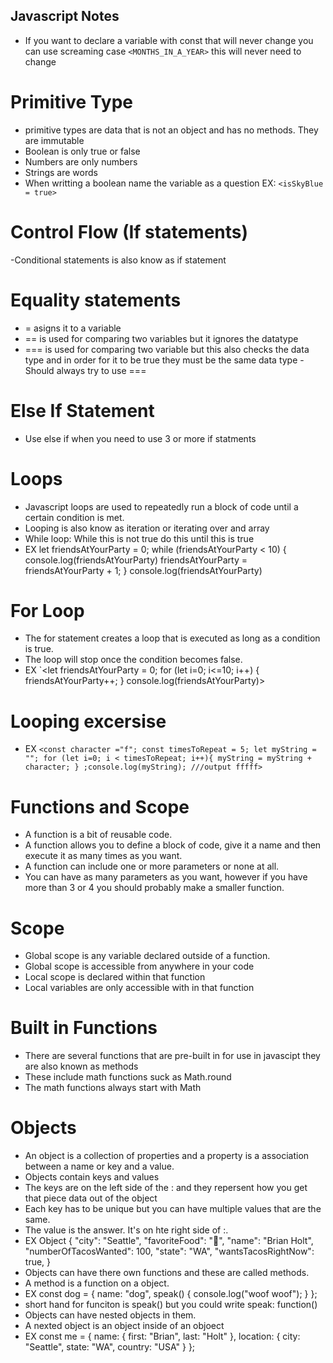 ## Javascript Notes
- If you want to declare a variable with const that will never change you can use screaming case `<MONTHS_IN_A_YEAR>` this will never need to change
# Primitive Type
- primitive types are data that is not an object and has no methods. They are immutable
- Boolean is only true or false
- Numbers are only numbers
- Strings are words
- When writting a boolean name the variable as a question EX: `<isSkyBlue = true>`
# Control Flow (If statements)
-Conditional statements is also know as if statement
# Equality statements
- = asigns it to a variable
- == is used for comparing two variables but it ignores the datatype
- === is used for comparing two variable but this also checks the data type and in order for it to be true they must be the same data type
-Should always try to use ===
# Else If Statement
- Use else if when you need to use 3 or more if statments
# Loops
- Javascript loops are used to repeatedly run a block of code until a certain condition is met. 
- Looping is also know as iteration or iterating over and array
- While loop: While this is not true do this until this is true
- EX let friendsAtYourParty = 0;
while (friendsAtYourParty < 10) {
    console.log(friendsAtYourParty)
    friendsAtYourParty = friendsAtYourParty + 1;
}
console.log(friendsAtYourParty)
# For Loop
- The for statement creates a loop that is executed as long as a condition is true.
- The loop will stop once the condition becomes false.
- EX 
`<let friendsAtYourParty = 0;
for (let i=0; i<=10; i++) {
    friendsAtYourParty++;
}
console.log(friendsAtYourParty)>
# Looping excersise
- EX `<const character ="f";
const timesToRepeat = 5;
let myString = "";
for (let i=0; i < timesToRepeat; i++){
  myString = myString + character;
}
;console.log(myString);
///output fffff>`

# Functions and Scope
- A function is a bit of reusable code. 
- A function allows you to define a block of code, give it a name and then execute it as many times as you want.
- A function can include one or more parameters or none at all.
- You can have as many parameters as you want, however if you have more than 3 or 4 you should probably make a smaller function.
# Scope
- Global scope is any variable declared outside of a function.
- Global scope is accessible from anywhere in your code
- Local scope is declared within that function
- Local variables are only accessible with in that function
# Built in Functions
- There are several functions that are pre-built in for use in javascipt they are also known as methods
- These include math functions suck as Math.round
- The math functions always start with Math
# Objects
- An object is a collection of properties and a property is a association between a name or key and a value.
- Objects contain keys and values
- The keys are on the left side of the : and they repersent how you get that piece data out of the object
- Each key has to be unique but you can have multiple values that are the same.
- The value is the answer. It's on hte right side of :.
- EX Object {
  "city": "Seattle",
  "favoriteFood": "🌮",
  "name": "Brian Holt",
  "numberOfTacosWanted": 100,
  "state": "WA",
  "wantsTacosRightNow": true,
} 
- Objects can have there own functions and these are called methods.
- A method is a function on a object.
- EX const dog = {
  name: "dog",
  speak() {
    console.log("woof woof");
  }
};
- short hand for funciton is speak() but you could write speak: function()
- Objects can have nested objects in them.
- A nexted object is an object inside of an objoect
- EX const me = {
  name: {
    first: "Brian",
    last: "Holt"
  },
  location: {
    city: "Seattle",
    state: "WA",
    country: "USA"
  }
};
